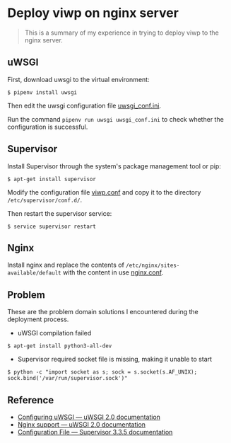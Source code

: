 # Deploy viwp on nginx server

> This is a summary of my experience in trying to deploy viwp to the nginx server.

## uWSGI

First, download uwsgi to the virtual environment:

```
$ pipenv install uwsgi
```

Then edit the uwsgi configuration file [uwsgi_conf.ini](conf/uwsgi_conf.ini).

Run the command `pipenv run uwsgi uwsgi_conf.ini` to check whether the configuration is successful.

## Supervisor

Install Supervisor through the system's package management tool or pip:

```
$ apt-get install supervisor
```

Modify the configuration file [viwp.conf](conf/viwp.conf) and copy it to the directory `/etc/supervisor/conf.d/`.

Then restart the supervisor service:

```
$ service supervisor restart 
```

## Nginx

Install nginx and replace the contents of `/etc/nginx/sites-available/default` with the content in use [nginx.conf](conf/nginx.conf).

## Problem

These are the problem domain solutions I encountered during the deployment process.

+ uWSGI compilation failed

```
$ apt-get install python3-all-dev
```

+ Supervisor required socket file is missing, making it unable to start

```
$ python -c "import socket as s; sock = s.socket(s.AF_UNIX); sock.bind('/var/run/supervisor.sock')"
```

## Reference

+ [Configuring uWSGI — uWSGI 2.0 documentation](https://uwsgi-docs.readthedocs.io/en/latest/Configuration.html)
+ [Nginx support — uWSGI 2.0 documentation](https://uwsgi-docs.readthedocs.io/en/latest/Nginx.html)
+ [Configuration File — Supervisor 3.3.5 documentation](http://supervisord.org/configuration.html)


